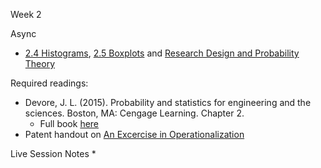 Week 2

Async
* [2.4 Histograms](https://learn.datascience.berkeley.edu/ap/courses/267/sections/283e2e3a-e711-41fb-b042-64d28352a50a/coursework/module/a74b90d6-38fe-467e-a1d6-72eeccbcfdf8/segment/68c9754a-3be0-461d-a506-ecf037309726), [2.5 Boxplots](https://learn.datascience.berkeley.edu/ap/courses/267/sections/283e2e3a-e711-41fb-b042-64d28352a50a/coursework/module/a74b90d6-38fe-467e-a1d6-72eeccbcfdf8/segment/04ac3656-fb22-4ae7-92f8-1424eda72891) and [Research Design and Probability Theory](https://learn.datascience.berkeley.edu/ap/courses/267/sections/283e2e3a-e711-41fb-b042-64d28352a50a/coursework/courseModule/659838b8-0cc0-4f51-950c-99c97f494e30)

Required readings:
* Devore, J. L. (2015). Probability and statistics for engineering and the sciences. Boston, MA: Cengage Learning. Chapter 2.
  * Full book [here](./../Books/probability_and_statistics_for_engineering_and_the_sciences.pdf)
* Patent handout on [An Excercise in Operationalization](./patent_reading.pdf)

Live Session Notes
* 
